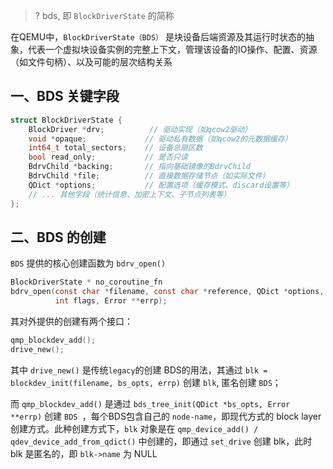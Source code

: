 >? bds, 即 `BlockDriverState` 的简称

在QEMU中，`BlockDriverState（BDS）` 是块设备后端资源及其运行时状态的抽象，代表一个虚拟块设备实例的完整上下文，管理该设备的IO操作、配置、资源（如文件句柄）、以及可能的层次结构关系

## 一、BDS 关键字段
```c
struct BlockDriverState {
    BlockDriver *drv;          // 驱动实现（如qcow2驱动）
    void *opaque;             // 驱动私有数据（如qcow2的元数据缓存）
    int64_t total_sectors;    // 设备总扇区数
    bool read_only;           // 是否只读
    BdrvChild *backing;       // 指向基础镜像的BdrvChild
    BdrvChild *file;          // 直接数据存储节点（如实际文件）
    QDict *options;           // 配置选项（缓存模式、discard设置等）
    // ... 其他字段（统计信息、加密上下文、子节点列表等）
};
```

## 二、BDS 的创建

`BDS` 提供的核心创建函数为 `bdrv_open()`

```c
BlockDriverState * no_coroutine_fn
bdrv_open(const char *filename, const char *reference, QDict *options,
          int flags, Error **errp);
```

其对外提供的创建有两个接口：

```c
qmp_blockdev_add();
drive_new();
```

其中 `drive_new()` 是传统`legacy`的创建 BDS的用法，其通过 `blk = blockdev_init(filename, bs_opts, errp)` 创建 `blk`, 匿名创建 `BDS`；

而 `qmp_blockdev_add()` 是通过  `bds_tree_init(QDict *bs_opts, Error **errp)` 创建 `BDS `，每个BDS包含自己的 `node-name`，即现代方式的 block layer 创建方式。此种创建方式下，`blk` 对象是在 `qmp_device_add() / qdev_device_add_from_qdict()` 中创建的，即通过 `set_drive` 创建 blk，此时 blk 是匿名的，即 `blk->name` 为 NULL

